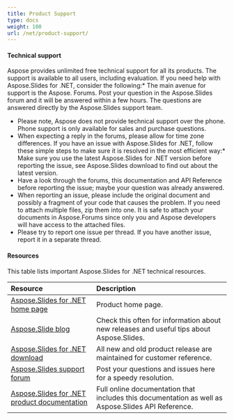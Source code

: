 ```yaml
---
title: Product Support
type: docs
weight: 100
url: /net/product-support/
---
```


#### **Technical support**
Aspose provides unlimited free technical support for all its products. The support is available to all users, including evaluation.
If you need help with Aspose.Slides for .NET, consider the following:* The main avenue for support is the Aspose. Forums. Post your question in the Aspose.Slides forum and it will be answered within a few hours. The questions are answered directly by the Aspose.Slides support team.

- Please note, Aspose does not provide technical support over the phone. Phone support is only available for sales and purchase questions.
- When expecting a reply in the forums, please allow for time zone differences.
  If you have an issue with Aspose.Slides for .NET, follow these simple steps to make sure it is resolved in the most efficient way:* Make sure you use the latest Aspose.Slides for .NET version before reporting the issue, see Aspose.Slides download to find out about the latest version.
- Have a look through the forums, this documentation and API Reference before reporting the issue; maybe your question was already answered.
- When reporting an issue, please include the original document and possibly a fragment of your code that causes the problem. If you need to attach multiple files, zip them into one. It is safe to attach your documents in Aspose.Forums since only you and Aspose developers will have access to the attached files.
- Please try to report one issue per thread. If you have another issue, report it in a separate thread.
#### **Resources**
This table lists important Aspose.Slides for .NET technical resources.

|**Resource**|**Description**|
| :- | :- |
|[Aspose.Slides for .NET home page](https://products.aspose.com/slides/net)|Product home page.|
|[Aspose.Slide blog](https://blog.aspose.com/category/aspose-products/aspose-slides-product-family/)|Check this often for information about new releases and useful tips about Aspose.Slides.|
|[Aspose.Slides for .NET download](https://www.nuget.org/packages/Aspose.Slides.NET/)|All new and old product release are maintained for customer reference.|
|[Aspose.Slides support forum](https://forum.aspose.com/c/slides)|Post your questions and issues here for a speedy resolution.|
|[Aspose.Slides for .NET product documentation](/slides/net/home/)|Full online documentation that includes this documentation as well as Aspose.Slides API Reference.|


